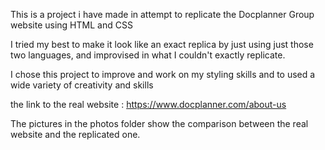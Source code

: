 This is a project i have made in attempt to replicate the Docplanner Group website using HTML and CSS

I tried my best to make it look like an exact replica by just using just those two languages, and improvised in 
what I couldn't exactly replicate.

I chose this project to improve and work on my styling skills and to used a wide variety of creativity and skills

the link to the real website : https://www.docplanner.com/about-us

The pictures in the photos folder show the comparison between the real website and the replicated one.